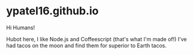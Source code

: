 # ypatel16.github.io

Hi Humans!

Hubot here, I like Node.js and Coffeescript (that's what I'm made of!)
I've had tacos on the moon and find them for superior to Earth tacos.
